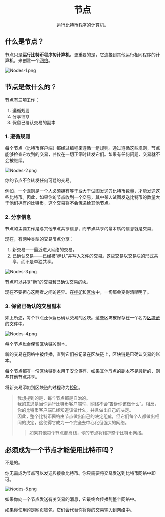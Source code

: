 # <center>节点</center>
<center>运行比特币程序的计算机。</center>

## 什么是节点？
节点只是**运行比特币程序的计算机**。更重要的是，它连接到其他运行相同程序的计算机，来创建一个[网络](../Network.md)。

![Nodes-1.png](img/Nodes-1%20(1).png)


## 节点是做什么的？
节点有三项工作：

1. 遵循规则
2. 分享信息
3. 保留已确认交易的副本

### 1. 遵循规则
每个节点（比特币客户端）都经过编程来遵循一组规则。通过遵循这些规则，节点能够检查它收到的交易，并仅在一切正常时转发它们。如果有任何问题，交易就不会被继续。

![Nodes-2.png](img/Nodes-2%20(1).png)

你的节点不会转发任何可疑的交易。

例如，一个规则是一个人必须拥有等于或大于试图发送的比特币数量，才能发送这些比特币。因此，如果你的节点收到一个交易，其中某人试图发送比特币的数量大于他们拥有的比特币，这个交易将不会传递给其他节点。

### 2. 分享信息

节点的主要工作是与其他节点共享信息，而节点共享的最本质的信息就是交易。

现在，有两种类型的交易节点分享：

1. 新交易——最近进入网络的交易。  
2. 已确认交易——已经被“确认”并写入文件的交易。这些交易以交易块的形式共享，而不是单独共享。

![Nodes-3.png](img/Nodes-3%20(1).png)

节点可以共享"新"的交易和已确认交易的块。

现在不要担心这两者之间的差异。在[挖矿](../../2.Mining/mining.md)和[区块](../../2.Mining/2.Blocks/Blocks.md)中，一切都会变得清晰明了。

### 3. 保留已确认的交易副本

如上所述，每个节点还保留已确认交易的区块。这些区块被保存在一个名为[区块链](../../2.Mining/1.Blockchain/Blockchain.md)的文件中。

![Nodes-4.png](img/Nodes-4%20(1).png)

每个节点也会保留区块链的副本。

新的交易在网络中被传播，直到它们被记录在区块链上，区块链是已确认交易的账本。

每个节点都有一份区块链副本用于安全保存，如果其他节点的副本不是最新的，则与其他节点共享。

将新交易添加到区块链的过程称为[挖矿](../../2.Mining/mining.md)。

>我想提到的是，每个节点都是自治的。  
我的意思是当你运行比特币客户端时，网络不会“告诉你该做什么”。相反，你的比特币客户端已经知道该做什么，并且做出自己的决定。  
因此，整个比特币网络由节点做出自己的决定组成，但它们每个人都做出相同的决定，这使得它成为一个完全去中心化但强大的网络。
>>如果其他每个节点都离线，你的节点将维护整个比特币网络。

## 必须成为一个节点才能使用比特币吗？
不是的。

你无需成为节点可以发送和接收比特币。你只需要将交易发送到比特币网络中即可。

![Nodes-5.png](img/Nodes-5%20(1).png)

如果你向一个节点发送有关交易的消息，它最终会传播到整个网络中。

如果你使用的是网页钱包，它们会代替你将你的交易输入到网络中。